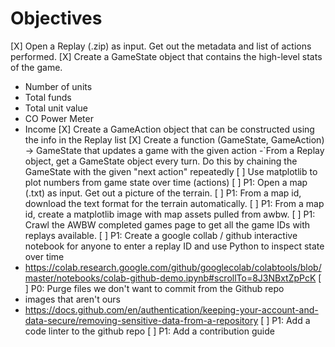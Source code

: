 # Objectives

[X] Open a Replay (.zip) as input. Get out the metadata and list of actions performed.
[X] Create a GameState object that contains the high-level stats of the game.
  - Number of units
  - Total funds
  - Total unit value
  - CO Power Meter
  - Income
[X] Create a GameAction object that can be constructed using the info in the Replay list
[X] Create a function (GameState, GameAction) -> GameState that updates a game with the given action
  -`From a Replay object, get a GameState object every turn. Do this by chaining the GameState with the given "next action" repeatedly
[ ] Use matplotlib to plot numbers from game state over time (actions)
[ ] P1: Open a map (.txt) as input. Get out a picture of the terrain.
[ ] P1: From a map id, download the text format for the terrain automatically.
[ ] P1: From a map id, create a matplotlib image with map assets pulled from awbw.
[ ] P1: Crawl the AWBW completed games page to get all the game IDs with replays available.
[ ] P1: Create a google collab / github interactive notebook for anyone to enter a replay ID and use Python to inspect state over time
- https://colab.research.google.com/github/googlecolab/colabtools/blob/master/notebooks/colab-github-demo.ipynb#scrollTo=8J3NBxtZpPcK
[ ] P0: Purge files we don't want to commit from the Github repo
 - images that aren't ours
 - https://docs.github.com/en/authentication/keeping-your-account-and-data-secure/removing-sensitive-data-from-a-repository
[ ] P1: Add a code linter to the github repo
[ ] P1: Add a contribution guide
